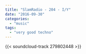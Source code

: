 ```yaml
---
title: "SlamRadio - 204 - I/Y"
date: "2016-09-30"
categories:
  - "music"
tags:
  - "very good techno"
---
```


<!--more-->

{{< soundcloud-track 279802448 >}}
